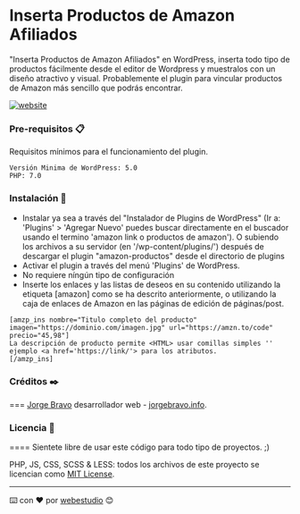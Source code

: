 # Inserta Productos de Amazon Afiliados

"Inserta Productos de Amazon Afiliados" en WordPress, inserta todo tipo de productos fácilmente desde el editor de Wordpress y muestralos con un diseño atractivo y visual. Probablemente el plugin para vincular productos de Amazon más sencillo que podrás encontrar.

[![website](https://img.shields.io/badge/website-online-green.svg)](https://jorgebravo.info)


### Pre-requisitos 📋

Requisitos mínimos para el funcionamiento del plugin.

```
Versión Minima de WordPress: 5.0
PHP: 7.0
```

### Instalación 🔧

* Instalar ya sea a través del "Instalador de Plugins de WordPress" (Ir a: 'Plugins' > 'Agregar Nuevo' puedes buscar directamente en el buscador usando el termino 'amazon link o productos de amazon'). O subiendo los archivos a su servidor (en '/wp-content/plugins/') después de descargar el plugin "amazon-productos" desde el directorio de plugins
* Activar el plugin a través del menú 'Plugins' de WordPress.
* No requiere níngún tipo de configuración
* Inserte los enlaces y las listas de deseos en su contenido utilizando la etiqueta [amazon] como se ha descrito anteriormente, o utilizando la caja de enlaces de Amazon en las páginas de edición de páginas/post.

```
[amzp_ins nombre="Titulo completo del producto" imagen="https://dominio.com/imagen.jpg" url="https://amzn.to/code" precio="45,98"]
La descripción de producto permite <HTML> usar comillas simples '' ejemplo <a href='https://link/'> para los atributos.
[/amzp_ins]
```

### Créditos ✒️
===
[Jorge Bravo](https://twitter.com/webestudio) desarrollador web - [jorgebravo.info](https://www.jorgebravo.info).


### Licencia 📄
====
Sientete libre de usar este código para todo tipo de proyectos. ;)

PHP, JS, CSS, SCSS & LESS: todos los archivos de este proyecto se licencian como [MIT License](/LICENSE.md).


---
⌨️ con ❤️ por [webestudio](https://gist.github.com/webestudio) 😊